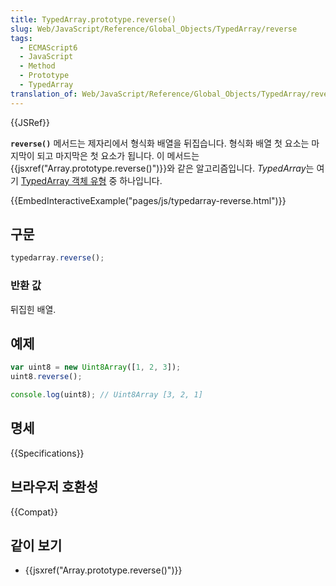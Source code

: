 ```yaml
---
title: TypedArray.prototype.reverse()
slug: Web/JavaScript/Reference/Global_Objects/TypedArray/reverse
tags:
  - ECMAScript6
  - JavaScript
  - Method
  - Prototype
  - TypedArray
translation_of: Web/JavaScript/Reference/Global_Objects/TypedArray/reverse
---
```

{{JSRef}}

**`reverse()`** 메서드는 제자리에서 형식화 배열을 뒤집습니다. 형식화 배열 첫 요소는 마지막이 되고 마지막은 첫 요소가 됩니다. 이 메서드는 {{jsxref("Array.prototype.reverse()")}}와 같은 알고리즘입니다. *TypedArray*는 여기 [TypedArray 객체 유형](/ko/docs/Web/JavaScript/Reference/Global_Objects/TypedArray#TypedArray_objects) 중 하나입니다.

{{EmbedInteractiveExample("pages/js/typedarray-reverse.html")}}

## 구문

```js
typedarray.reverse();
```

### 반환 값

뒤집힌 배열.

## 예제

```js
var uint8 = new Uint8Array([1, 2, 3]);
uint8.reverse();

console.log(uint8); // Uint8Array [3, 2, 1]
```

## 명세

{{Specifications}}

## 브라우저 호환성

{{Compat}}

## 같이 보기

- {{jsxref("Array.prototype.reverse()")}}
